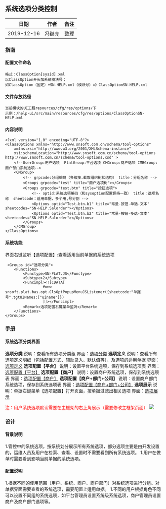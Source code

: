 ## 系统选项分类控制

|日期|作者|备注|
|------|------|------|
|2019-12-16|冯继亮|整理|

### 指南

#### 配置文件命名

```
格式：ClassOption[sysid].xml
以ClassOption开头加系统模块号；
如ClassOption（固定）+SN-HELP.xml（模块号）=》ClassOptionSN-HELP.xml
```

#### 文件存放路径

```
当前模块的UI工程resources/cfg/res/options/下
示例：/help-ui/src/main/resources/cfg/res/options/ClassOptionSN-HELP.xml
```

#### 内容说明

```
<?xml version="1.0" encoding="UTF-8"?>
<ClassOptions xmlns="http://www.snsoft.com.cn/schema/tool-options" 
	xmlns:xsi="http://www.w3.org/2001/XMLSchema-instance"
	xsi:schemaLocation="http://www.snsoft.com.cn/schema/tool-options http://www.snsoft.com.cn/schema/tool-options.xsd" >
	<!--UserGroup:用户选项  PlatGroup:平台选项 CMGroup:商户选项 CMBGroup:商户部门系统选项-->
	<CMGroup>
		<!-- grpcode:分组编码（多级按.截取组织树状结构） title：分组名称 -->
		<Groups grpcode="test" title="商户选项树"></Groups>  
		<Groups grpcode="test.btn" title="按钮选项">
			<!-- optid:系统选项编码（和sysoption配置保持一致） title：选项名称  sheetcode：适用单据，多个用,号分割 -->
			<Options optid="Test.btn.b1" title="常量-按钮-单选-文本" sheetcodes="SN-HELP.Salorder"></Options>
			<Options optid="Test.btn.b2" title="常量-按钮-多选-文本" sheetcodes="SN-HELP.Salorder"></Options>
		</Groups>
	</CMGroup>
</ClassOptions>
```

#### 系统功能

界面右键监听【选项配置】:查看适用当前单据的系统选项

```
 <Groups id="选项分类">
    <Functions>
        <Functype>SN-PLAT.JS</Functype>
        <Subtype>2</Subtype>
        <Funcimpl><![CDATA[
                 #new snsoft.plat.bas.opt.ClsOptPopupMenuJSListener({sheetcode:"单据号",tgtUINames:["uiname"]})
                 ]]></Funcimpl>
        <Remark>选项配置右键菜单监听</Remark>
    </Functions>
</Groups>
```

### 手册

#### 系统选项分类界面

**选项分类**
说明：查看所有选项分类组
界面：[选项分类](uiinvoke/00/zh_CN/theme0/90.Option.ClassOptionGrp.html)
**选项定义**
说明：查看所有选项定义明细（包括配置方式、辅助录入、默认值等），及选项的适用单据
界面：[选项定义](uiinvoke/00/zh_CN/theme0/90.Option.ClassOptionDef.html)
**选项配置【平台】**
说明：设置平台系统选项，保存到系统选项表
界面：[选项配置【平台】](uiinvoke/00/zh_CN/theme0/90.Option.ClassOptionPlat.html)
**选项配置【商户】**
说明：设置商户系统选项，保存到系统选项表
界面：[选项配置【商户】](uiinvoke/00/zh_CN/theme0/90.Option.ClassOptionCui.html)
**选项配置【商户+部门+公司】**
说明：设置商户部门系统选项，保存到系统选项表
界面：[选项配置【商户+部门+公司】](uiinvoke/00/zh_CN/theme0/90.Option.ClassOptionCuiB.html)
**选项展示**
说明：单据右键菜单【选项配置】打开页面，按单据过滤出相关选项
界面：[选项展示](uiinvoke/00/zh_CN/theme0/90.Option.ClassOptionUser.html)

<span style="color:red">注：用户系统选项默认需要在主框架的右上角展示（需要修改主框架页面）</span>
<img src='help/SN-CMC/ClassOption/img/UserOptSetting.png' />

### 设计

#### 背景说明

1.管控中的系统选项，按系统划分展示所有系统选项，部分选项主要是由开发设置的，运维人员及用户在检索、查看、设置时不需要看到所有系统选项。
1.用户在做单时需要看到影响当前单据的系统选项。

#### 配置说明

1.根据不同的使用范围（用户、系统、商户、商户部门）对系统选项进行分组。对单据界面需要查看的系统选项，需要配置上适用单据。
1.不同的用户根据角色不同可以设置不同组的系统选项，如平台管理员设置系统级系统选项，商户管理员设置商户及商户部门选项等。